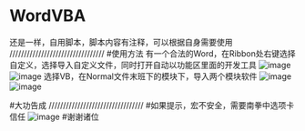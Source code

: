 # WordVBA
还是一样，自用脚本，脚本内容有注释，可以根据自身需要使用
/////////////////////////////////
#使用方法
有一个合法的Word，在Ribbon处右键选择自定义，选择导入自定义文件，同时打开自动以功能区里面的开发工具
![image](https://user-images.githubusercontent.com/97904901/149937754-a1238f30-76ad-4296-8b6d-29366c0651c9.png)
![image](https://user-images.githubusercontent.com/97904901/149937999-96899c89-7918-40be-b524-1f60281afd77.png)
选择VB，在Normal文件末班下的模块下，导入两个模块软件
![image](https://user-images.githubusercontent.com/97904901/149938155-c4b40c1d-9f77-4648-9f25-01cf298b413f.png)
![image](https://user-images.githubusercontent.com/97904901/149938313-7c8f974a-e3ee-4344-a355-efc2b9ddfc72.png)

#大功告成
/////////////////////////////////
#如果提示，宏不安全，需要南拳中选项卡信任
![image](https://user-images.githubusercontent.com/97904901/149938561-ea455752-7c94-4c27-9496-072586f38f14.png)
#谢谢诸位
